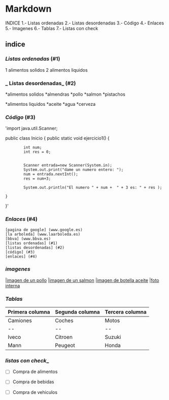 # Markdown
INDICE
1.- Listas ordenadas
2.- Listas desordenadas
3.- Código
4.- Enlaces
5.- Imagenes
6.- Tablas
7.- Listas con check

## **indice** 

### _Listas ordenadas_ (#1)
1 alimentos solidos
2 alimentos liquidos

###  _ Listas desordenadas_ (#2)

*alimentos solidos 
    *almendras
    *pollo
    *salmon
    *pistachos

*alimentos liquidos
    *aceite
    *agua
    *cerveza

### _Código_ (#3)

'import java.util.Scanner;

public class Inicio {
    public static void ejercicio1() {

			int num;
			int res = 0;
			
					
			Scanner entrada=new Scanner(System.in);
			System.out.print("dame un numero entero: ");
			num = entrada.nextInt();
			res = num+3;
			
			System.out.println("El numero " + num +  " + 3 es: " + res );	

	}
}'
 
### _Enlaces_ (#4)

    [pagina de google] (www.google.es)
    [la arboleda] (www.laarboleda.es)
    [bbva] (www.bbva.es)
    [listas ordenadas] (#1)
    [listas desordenadas] (#2)
    [código] (#3)
    [enlaces] (#4)

### _imagenes_

|[imagen de un pollo](http://c.files.bbci.co.uk/12C50/production/_103908867_pollo.jpg)
|[imagen de un salmon](https://www.gastronomiavasca.net/uploads/image/file/3268/salmon.jpg)
|[imagen de botella aceite](https://img.freepik.com/fotos-premium/aceite-cocina-botella-plastico-blanco_35712-553.jpg?w=2000)
|[foto interna](https://github.com/Naco13/Markdown/blob/main/wallpaperflare.com_wallpaper.jpg)

### _Tablas_

| Primera columna | Segunda columna | Tercera columna |
| -- | -- | -- |
| Camiones | Coches | Motos |
| -- | -- | -- |
| Iveco | Citroen | Suzuki |
| Mann | Peugeot | Honda |

### _listas con check__

- [ ] Compra de alimentos
- [ ] Compra de bebidas
- [ ] Compra de vehiculos




  
